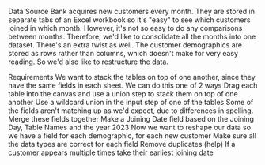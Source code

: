 Data Source Bank acquires new customers every month.
They are stored in separate tabs of an Excel workbook so it's "easy" to see which customers joined in which month.
However, it's not so easy to do any comparisons between months. Therefore, we'd like to consolidate all the months into one dataset. 
There's an extra twist as well. The customer demographics are stored as rows rather than columns, which doesn't make for very easy reading.
So we'd also like to restructure the data.

Requirements
We want to stack the tables on top of one another, since they have the same fields in each sheet. We can do this one of 2 ways 
Drag each table into the canvas and use a union step to stack them on top of one another
Use a wildcard union in the input step of one of the tables
Some of the fields aren't matching up as we'd expect, due to differences in spelling. Merge these fields together
Make a Joining Date field based on the Joining Day, Table Names and the year 2023
Now we want to reshape our data so we have a field for each demographic, for each new customer 
Make sure all the data types are correct for each field
Remove duplicates (help)
If a customer appears multiple times take their earliest joining date
